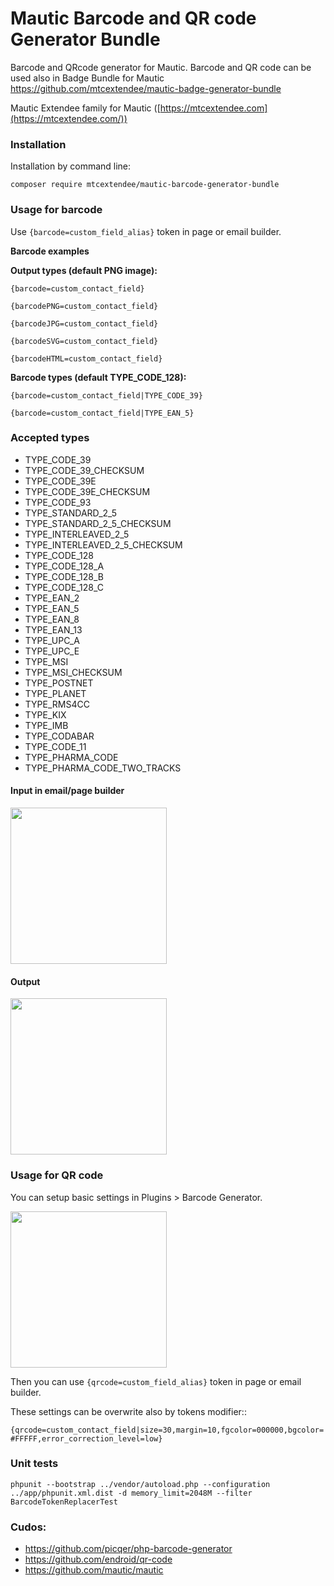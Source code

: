 # Mautic Barcode and QR code Generator Bundle 

Barcode and QRcode generator for Mautic. Barcode and QR code can be used also in Badge Bundle for Mautic https://github.com/mtcextendee/mautic-badge-generator-bundle

Mautic Extendee family  for Mautic ([https://mtcextendee.com](https://mtcextendee.com/))

### Installation

Installation by command line:

`composer require mtcextendee/mautic-barcode-generator-bundle`

### Usage for barcode

Use  `{barcode=custom_field_alias}` token in page or email builder. 

**Barcode examples**  
  
**Output types (default PNG image):**  

    {barcode=custom_contact_field}
    
    {barcodePNG=custom_contact_field}      

    {barcodeJPG=custom_contact_field}
    
    {barcodeSVG=custom_contact_field}
    
    {barcodeHTML=custom_contact_field} 
  
**Barcode types (default TYPE_CODE_128):**  
  
    {barcode=custom_contact_field|TYPE_CODE_39}
    
    {barcode=custom_contact_field|TYPE_EAN_5}

### Accepted types

-   TYPE_CODE_39
-   TYPE_CODE_39_CHECKSUM
-   TYPE_CODE_39E
-   TYPE_CODE_39E_CHECKSUM
-   TYPE_CODE_93
-   TYPE_STANDARD_2_5
-   TYPE_STANDARD_2_5_CHECKSUM
-   TYPE_INTERLEAVED_2_5
-   TYPE_INTERLEAVED_2_5_CHECKSUM
-   TYPE_CODE_128
-   TYPE_CODE_128_A
-   TYPE_CODE_128_B
-   TYPE_CODE_128_C
-   TYPE_EAN_2
-   TYPE_EAN_5
-   TYPE_EAN_8
-   TYPE_EAN_13
-   TYPE_UPC_A
-   TYPE_UPC_E
-   TYPE_MSI
-   TYPE_MSI_CHECKSUM
-   TYPE_POSTNET
-   TYPE_PLANET
-   TYPE_RMS4CC
-   TYPE_KIX
-   TYPE_IMB
-   TYPE_CODABAR
-   TYPE_CODE_11
-   TYPE_PHARMA_CODE
-   TYPE_PHARMA_CODE_TWO_TRACKS


#### Input in email/page builder

<img src="https://user-images.githubusercontent.com/462477/52535015-47aea080-2d49-11e9-983f-e9e6827204ac.png" alt="" width="250px">

#### Output

<img src="https://user-images.githubusercontent.com/462477/52535023-63b24200-2d49-11e9-8244-a6078bf2fcc6.png" alt="" width="250px">

### Usage for QR code

You can setup basic settings in Plugins > Barcode Generator. 

<img src="https://user-images.githubusercontent.com/462477/62292604-0f219100-b467-11e9-95ca-0869656e52b3.png" width="250px" >

Then you can use `{qrcode=custom_field_alias}` token in page or email builder. 

These settings can be overwrite also by tokens modifier::

`{qrcode=custom_contact_field|size=30,margin=10,fgcolor=000000,bgcolor=#FFFFF,error_correction_level=low}`

### Unit tests

```
phpunit --bootstrap ../vendor/autoload.php --configuration ../app/phpunit.xml.dist -d memory_limit=2048M --filter BarcodeTokenReplacerTest
```

### Cudos:

- https://github.com/picqer/php-barcode-generator
- https://github.com/endroid/qr-code
- https://github.com/mautic/mautic
